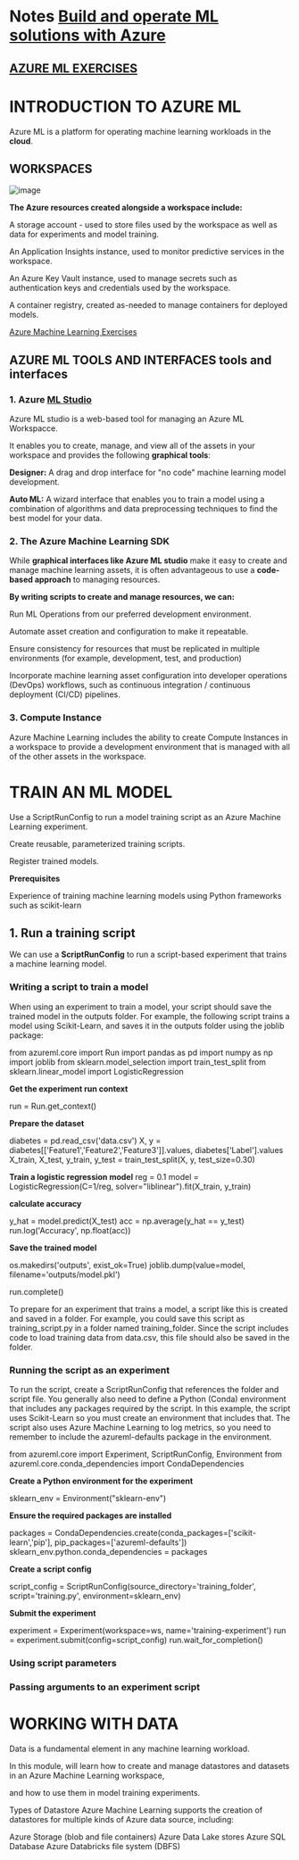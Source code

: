 # Notes [Build and operate ML solutions with Azure](https://docs.microsoft.com/en-us/learn/paths/build-ai-solutions-with-azure-ml-service/)

## [AZURE ML EXERCISES](https://microsoftlearning.github.io/mslearn-dp100/)

# INTRODUCTION TO AZURE ML 

Azure ML is a platform for operating machine learning workloads in the **cloud**.

## WORKSPACES

![image](https://user-images.githubusercontent.com/68102477/123052923-b25a6580-d446-11eb-9867-13698270b56b.png)

**The Azure resources created alongside a workspace include:**

A storage account - used to store files used by the workspace as well as data for experiments and model training.

An Application Insights instance, used to monitor predictive services in the workspace.

An Azure Key Vault instance, used to manage secrets such as authentication keys and credentials used by the workspace.

A container registry, created as-needed to manage containers for deployed models.

[Azure Machine Learning Exercises](https://microsoftlearning.github.io/mslearn-dp100/)

## AZURE ML TOOLS AND INTERFACES tools and interfaces

### 1. Azure [ML Studio](https://ml.azure.com/)

Azure ML studio is a web-based tool for managing an Azure ML Workspacce. 

It enables you to create, manage, and view all of the assets in your workspace and provides the following **graphical tools**:

**Designer:**  A drag and drop interface for "no code" machine learning model development.

**Auto ML:** A wizard interface that enables you to train a model using a combination of algorithms and data preprocessing techniques to find the best model for your data.

### 2. The Azure Machine Learning SDK

While **graphical interfaces like Azure ML studio** make it easy to create and manage machine learning assets, it is often advantageous to use a **code-based approach** to managing resources. 

**By writing scripts to create and manage resources, we can:**

Run ML Operations from our preferred development environment.

Automate asset creation and configuration to make it repeatable.

Ensure consistency for resources that must be replicated in multiple environments (for example, development, test, and production)

Incorporate machine learning asset configuration into developer operations (DevOps) workflows, such as continuous integration / continuous deployment (CI/CD) pipelines.


### 3. Compute Instance

Azure Machine Learning includes the ability to create Compute Instances in a workspace to provide a development environment that is managed with all of the other assets in the workspace.

# TRAIN AN ML MODEL

Use a ScriptRunConfig to run a model training script as an Azure Machine Learning experiment.

Create reusable, parameterized training scripts.

Register trained models.

**Prerequisites**

Experience of training machine learning models using Python frameworks such as scikit-learn

## 1. Run a training script

We can use a **ScriptRunConfig** to run a script-based experiment that trains a machine learning model.

### Writing a script to train a model

When using an experiment to train a model, your script should save the trained model in the outputs folder. For example, the following script trains a model using Scikit-Learn, and saves it in the outputs folder using the joblib package:


from azureml.core import Run
import pandas as pd
import numpy as np
import joblib
from sklearn.model_selection import train_test_split
from sklearn.linear_model import LogisticRegression

**Get the experiment run context**

run = Run.get_context()

**Prepare the dataset**

diabetes = pd.read_csv('data.csv')
X, y = diabetes[['Feature1','Feature2','Feature3']].values, diabetes['Label'].values
X_train, X_test, y_train, y_test = train_test_split(X, y, test_size=0.30)

**Train a logistic regression model**
reg = 0.1
model = LogisticRegression(C=1/reg, solver="liblinear").fit(X_train, y_train)

**calculate accuracy**

y_hat = model.predict(X_test)
acc = np.average(y_hat == y_test)
run.log('Accuracy', np.float(acc))

**Save the trained model**

os.makedirs('outputs', exist_ok=True)
joblib.dump(value=model, filename='outputs/model.pkl')

run.complete()

To prepare for an experiment that trains a model, a script like this is created and saved in a folder. For example, you could save this script as training_script.py in a folder named training_folder. Since the script includes code to load training data from data.csv, this file should also be saved in the folder.

### Running the script as an experiment

To run the script, create a ScriptRunConfig that references the folder and script file. You generally also need to define a Python (Conda) environment that includes any packages required by the script. In this example, the script uses Scikit-Learn so you must create an environment that includes that. The script also uses Azure Machine Learning to log metrics, so you need to remember to include the azureml-defaults package in the environment.

from azureml.core import Experiment, ScriptRunConfig, Environment
from azureml.core.conda_dependencies import CondaDependencies

**Create a Python environment for the experiment**

sklearn_env = Environment("sklearn-env")

**Ensure the required packages are installed**

packages = CondaDependencies.create(conda_packages=['scikit-learn','pip'],
                                    pip_packages=['azureml-defaults'])
sklearn_env.python.conda_dependencies = packages

**Create a script config**

script_config = ScriptRunConfig(source_directory='training_folder',
                                script='training.py',
                                environment=sklearn_env) 

**Submit the experiment**

experiment = Experiment(workspace=ws, name='training-experiment')
run = experiment.submit(config=script_config)
run.wait_for_completion()

### Using script parameters

### Passing arguments to an experiment script

# WORKING WITH DATA

Data is a fundamental element in any machine learning workload.

In this module,  will learn how to create and manage datastores and datasets in an Azure Machine Learning workspace,

and how to use them in model training experiments.

Types of Datastore
Azure Machine Learning supports the creation of datastores for multiple kinds of Azure data source, including:

Azure Storage (blob and file containers)
Azure Data Lake stores
Azure SQL Database
Azure Databricks file system (DBFS)







